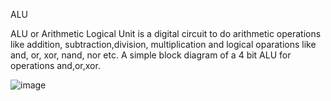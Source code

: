 ALU

ALU or Arithmetic Logical Unit is a digital circuit to do arithmetic operations like addition, subtraction,division, multiplication and logical
oparations like and, or, xor, nand, nor etc. A simple block diagram of a 4 bit ALU for operations and,or,xor.


![image](https://github.com/user-attachments/assets/c788aca2-8551-44e4-8ec8-dcfb6446b65f)
